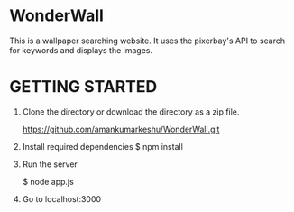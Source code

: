 # WonderWall
This is a wallpaper searching website. It uses the pixerbay's API to search for keywords and displays the images. 

# GETTING STARTED

1. Clone the directory or download the directory as a zip file.

     https://github.com/amankumarkeshu/WonderWall.git

2. Install required dependencies
  $ npm install

3. Run the server

      $ node app.js
  
4. Go to localhost:3000


